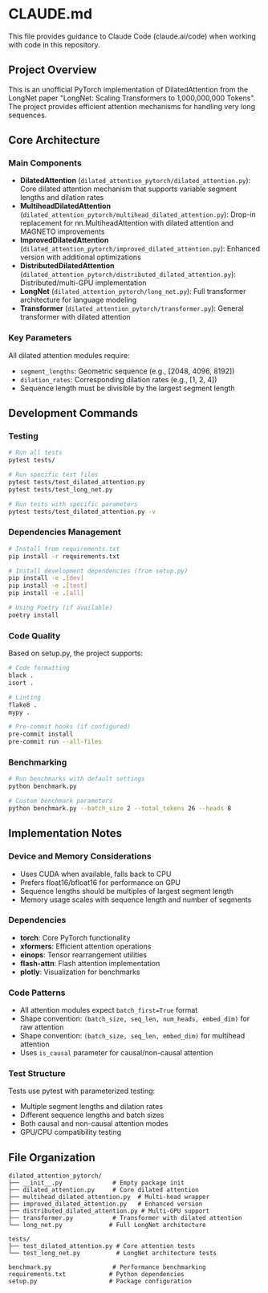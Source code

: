 # CLAUDE.md

This file provides guidance to Claude Code (claude.ai/code) when working with code in this repository.

## Project Overview

This is an unofficial PyTorch implementation of DilatedAttention from the LongNet paper "LongNet: Scaling Transformers to 1,000,000,000 Tokens". The project provides efficient attention mechanisms for handling very long sequences.

## Core Architecture

### Main Components

- **DilatedAttention** (`dilated_attention_pytorch/dilated_attention.py`): Core dilated attention mechanism that supports variable segment lengths and dilation rates
- **MultiheadDilatedAttention** (`dilated_attention_pytorch/multihead_dilated_attention.py`): Drop-in replacement for nn.MultiheadAttention with dilated attention and MAGNETO improvements
- **ImprovedDilatedAttention** (`dilated_attention_pytorch/improved_dilated_attention.py`): Enhanced version with additional optimizations
- **DistributedDilatedAttention** (`dilated_attention_pytorch/distributed_dilated_attention.py`): Distributed/multi-GPU implementation
- **LongNet** (`dilated_attention_pytorch/long_net.py`): Full transformer architecture for language modeling
- **Transformer** (`dilated_attention_pytorch/transformer.py`): General transformer with dilated attention

### Key Parameters

All dilated attention modules require:
- `segment_lengths`: Geometric sequence (e.g., [2048, 4096, 8192])
- `dilation_rates`: Corresponding dilation rates (e.g., [1, 2, 4])
- Sequence length must be divisible by the largest segment length

## Development Commands

### Testing
```bash
# Run all tests
pytest tests/

# Run specific test files
pytest tests/test_dilated_attention.py
pytest tests/test_long_net.py

# Run tests with specific parameters
pytest tests/test_dilated_attention.py -v
```

### Dependencies Management
```bash
# Install from requirements.txt
pip install -r requirements.txt

# Install development dependencies (from setup.py)
pip install -e .[dev]
pip install -e .[test]
pip install -e .[all]

# Using Poetry (if available)
poetry install
```

### Code Quality
Based on setup.py, the project supports:
```bash
# Code formatting
black .
isort .

# Linting
flake8 .
mypy .

# Pre-commit hooks (if configured)
pre-commit install
pre-commit run --all-files
```

### Benchmarking
```bash
# Run benchmarks with default settings
python benchmark.py

# Custom benchmark parameters
python benchmark.py --batch_size 2 --total_tokens 26 --heads 8
```

## Implementation Notes

### Device and Memory Considerations
- Uses CUDA when available, falls back to CPU
- Prefers float16/bfloat16 for performance on GPU
- Sequence lengths should be multiples of largest segment length
- Memory usage scales with sequence length and number of segments

### Dependencies
- **torch**: Core PyTorch functionality
- **xformers**: Efficient attention operations
- **einops**: Tensor rearrangement utilities
- **flash-attn**: Flash attention implementation
- **plotly**: Visualization for benchmarks

### Code Patterns
- All attention modules expect `batch_first=True` format
- Shape convention: `(batch_size, seq_len, num_heads, embed_dim)` for raw attention
- Shape convention: `(batch_size, seq_len, embed_dim)` for multihead attention
- Uses `is_causal` parameter for causal/non-causal attention

### Test Structure
Tests use pytest with parameterized testing:
- Multiple segment lengths and dilation rates
- Different sequence lengths and batch sizes  
- Both causal and non-causal attention modes
- GPU/CPU compatibility testing

## File Organization

```
dilated_attention_pytorch/
├── __init__.py              # Empty package init
├── dilated_attention.py     # Core dilated attention
├── multihead_dilated_attention.py  # Multi-head wrapper
├── improved_dilated_attention.py   # Enhanced version
├── distributed_dilated_attention.py # Multi-GPU support
├── transformer.py           # Transformer with dilated attention
└── long_net.py             # Full LongNet architecture

tests/
├── test_dilated_attention.py # Core attention tests
└── test_long_net.py          # LongNet architecture tests

benchmark.py                 # Performance benchmarking
requirements.txt            # Python dependencies
setup.py                    # Package configuration
```